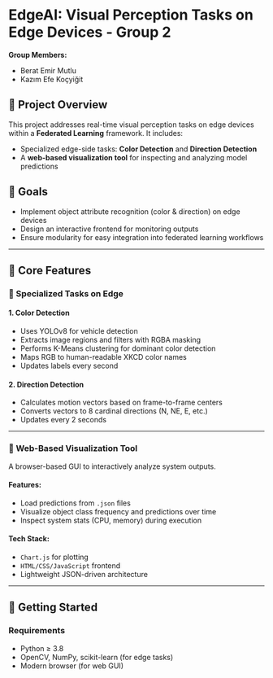 # EdgeAI: Visual Perception Tasks on Edge Devices - Group 2

**Group Members:**  
- Berat Emir Mutlu  
- Kazım Efe Koçyiğit

## 📌 Project Overview

This project addresses real-time visual perception tasks on edge devices within a **Federated Learning** framework. It includes:

- Specialized edge-side tasks: **Color Detection** and **Direction Detection**
- A **web-based visualization tool** for inspecting and analyzing model predictions

## 🎯 Goals

- Implement object attribute recognition (color & direction) on edge devices
- Design an interactive frontend for monitoring outputs
- Ensure modularity for easy integration into federated learning workflows

---

## 🧠 Core Features

### 🔹 Specialized Tasks on Edge

#### 1. Color Detection
- Uses YOLOv8 for vehicle detection
- Extracts image regions and filters with RGBA masking
- Performs K-Means clustering for dominant color detection
- Maps RGB to human-readable XKCD color names
- Updates labels every second

#### 2. Direction Detection
- Calculates motion vectors based on frame-to-frame centers
- Converts vectors to 8 cardinal directions (N, NE, E, etc.)
- Updates every 2 seconds

---

### 🔹 Web-Based Visualization Tool

A browser-based GUI to interactively analyze system outputs.

#### Features:
- Load predictions from `.json` files
- Visualize object class frequency and predictions over time
- Inspect system stats (CPU, memory) during execution

#### Tech Stack:
- `Chart.js` for plotting
- `HTML/CSS/JavaScript` frontend
- Lightweight JSON-driven architecture


---

## 🚀 Getting Started

### Requirements
- Python ≥ 3.8
- OpenCV, NumPy, scikit-learn (for edge tasks)
- Modern browser (for web GUI)
